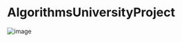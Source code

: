 # AlgorithmsUniversityProject

<img src="https://image.ibb.co/j9KWPw/7BFVXuX.png" alt="image" border="0">
